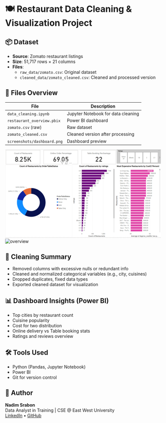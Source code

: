 # 🍽️ Restaurant Data Cleaning & Visualization Project

## 📦 Dataset

- **Source**: Zomato restaurant listings
- **Size**: 51,717 rows × 21 columns
- **Files**:
  - `raw_data/zomato.csv`: Original dataset
  - `cleaned_data/zomato_cleaned.csv`: Cleaned and processed version

## 📁 Files Overview

| File                          | Description                          |
|------------------------------|--------------------------------------|
| `data_cleaning.ipynb`        | Jupyter Notebook for data cleaning   |
| `restaurant_overview.pbix`   | Power BI dashboard                   |
| `zomato.csv` (raw)           | Raw dataset                          |
| `zomato_cleaned.csv`         | Cleaned version after processing     |
| `screenshots/dashboard.png`  | Dashboard preview                    |

![Power BI Dashboard](screenshots/dashboard.png) ![overview](screenshots/zomato_overview.png)


## 🧹 Cleaning Summary

- Removed columns with excessive nulls or redundant info
- Cleaned and normalized categorical variables (e.g., city, cuisines)
- Dropped duplicates, fixed data types
- Exported cleaned dataset for visualization

## 📊 Dashboard Insights (Power BI)

- Top cities by restaurant count
- Cuisine popularity
- Cost for two distribution
- Online delivery vs Table booking stats
- Ratings and reviews overview

## 🛠️ Tools Used

- Python (Pandas, Jupyter Notebook)
- Power BI
- Git for version control

## 📌 Author

**Nadim Srabon**  
Data Analyst in Training | CSE @ East West University  
[LinkedIn](https://www.linkedin.com/in/nadim-srabon) • [GitHub](https://github.com/nadim-srabon)
